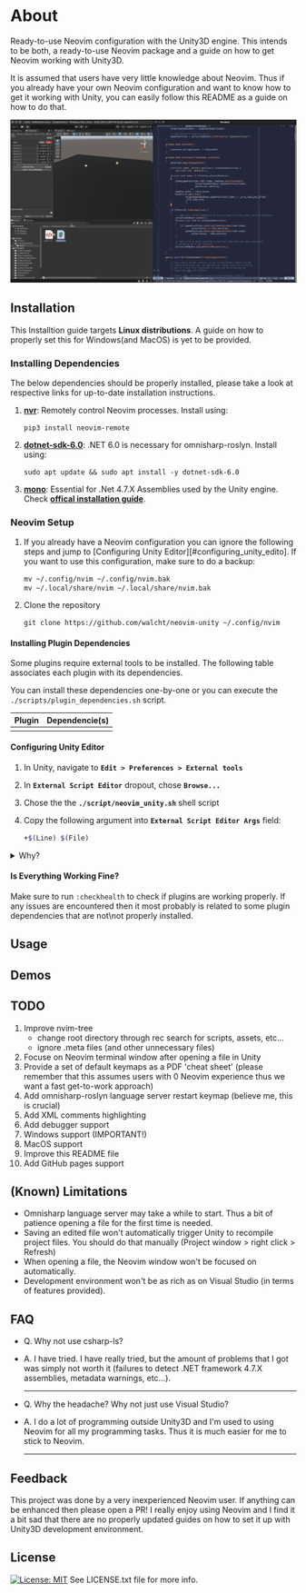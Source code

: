 # About

Ready-to-use Neovim configuration with the Unity3D engine. This intends to be 
both, a ready-to-use Neovim package and a guide on how to get Neovim
working with Unity3D.

It is assumed that users have very little knowledge about Neovim. Thus if you 
already have your own Neovim configuration and want to know how to get it 
working with Unity, you can easily follow this README as a guide on how to do that.

![unity neovim usage demonstration](./media/demo_1.gif)

## Installation

This Installtion guide targets __Linux distributions__. A guide on how to
properly set this for Windows(and MacOS) is yet to be provided.

### Installing Dependencies

The below dependencies should be properly installed, please take a look at
respective links for up-to-date installation instructions.

1. __[nvr][nvr_repo]__: Remotely control Neovim processes. Install using:

    ```
    pip3 install neovim-remote
    ```

2. __[dotnet-sdk-6.0][dotnet_installation]__: .NET 6.0 is necessary for 
omnisharp-roslyn. Install using:

    ```
    sudo apt update && sudo apt install -y dotnet-sdk-6.0
    ```

3. __[mono][mono_installation]__: Essential for .Net 4.7.X Assemblies used by
the Unity engine. Check __[offical installation guide][mono_installation]__.

### Neovim Setup

1. If you already have a Neovim configuration you can ignore the following
steps and jump to [Configuring Unity Editor][#configuring_unity_edito].
If you want to use this configuration, make sure to do a backup:

    ```
    mv ~/.config/nvim ~/.config/nvim.bak
    mv ~/.local/share/nvim ~/.local/share/nvim.bak
    ```

1. Clone the repository

    ```
    git clone https://github.com/walcht/neovim-unity ~/.config/nvim
    ```

#### Installing Plugin Dependencies

Some plugins require external tools to be installed. The following table 
associates each plugin with its dependencies.

You can install these dependencies one-by-one or you can execute 
the ```./scripts/plugin_dependencies.sh``` script.

| Plugin            | Dependencie(s)                   |
|-------------------|----------------------------------|
|||

#### Configuring Unity Editor

1. In Unity, navigate to __```Edit > Preferences > External tools```__
2. In __```External Script Editor```__ dropout, chose __```Browse...```__
3. Chose the the __```./script/neovim_unity.sh```__ shell script
4. Copy the following argument into __```External Script Editor Args```__ field:

    ```bash
    +$(Line) $(File)
    ```
<details>
<summary>Why?</summary>
<br>
Usually when clicking on a an error message in Unity console, it directs
you towards the <b>file</b> and the <b>position</b> of the cause of that error.
To do that, Unity has to instantiate an editor server instance, provide it
with file name, line and column. Now when opening another file, the same
editor server instance is used and the newly opened file will just appear
as a tab in the editor.
</details>

#### Is Everything Working Fine?

Make sure to run ```:checkhealth``` to check if plugins are working properly.
If any issues are encountered then it most probably is related to some plugin
dependencies that are not\not properly installed.

## Usage

## Demos

## TODO

1. Improve nvim-tree
    + change root directory through rec search for scripts, assets, etc...
    + ignore .meta files (and other unnecessary files)
1. Focuse on Neovim terminal window after opening a file in Unity
1. Provide a set of default keymaps as a PDF 'cheat sheet' (please remember
that this assumes users with 0 Neovim experience thus we want a fast 
get-to-work approach)
1. Add omnisharp-roslyn language server restart keymap (believe me, this is crucial)
1. Add XML comments highlighting
1. Add debugger support
1. Windows support (IMPORTANT!)
1. MacOS support
1. Improve this README file
1. Add GitHub pages support

## (Known) Limitations
- Omnisharp language server may take a while to start. Thus a bit of patience
opening a file for the first time is needed.
- Saving an edited file won't automatically trigger Unity to recompile project
files. You should do that manually (Project window > right click > Refresh)
- When opening a file, the Neovim window won't be focused on automatically.
- Development environment won't be as rich as on Visual Studio (in terms of
features provided).

## FAQ

- Q. Why not use csharp-ls?
- A. I have tried. I have really tried, but the amount of problems that I got 
was simply not worth it (failures to detect .NET framework 4.7.X assemblies,
metadata warnings, etc...).

    ---

- Q. Why the headache? Why not just use Visual Studio?
- A. I do a lot of programming outside Unity3D and I'm used to using Neovim
for all my programming tasks. Thus it is much easier for me to stick to Neovim.

    ---

## Feedback

This project was done by a very inexperienced Neovim user. If anything can be
enhanced then please open a PR!
I really enjoy using Neovim and I find it a bit sad that there are no
properly updated guides on how to set it up with Unity3D development
environment.

## License

[![License: MIT](https://img.shields.io/badge/License-MIT-yellow.svg)](https://opensource.org/licenses/MIT)
See LICENSE.txt file for more info.

[nvr_repo]: https://github.com/mhinz/neovim-remote
[dotnet_installation]: https://github.com/dotnet/core/blob/main/linux.md
[mono_installation]: https://www.mono-project.com/download/stable/
[csharpls_installation]: https://github.com/razzmatazz/csharp-language-server
[lsp]: https://microsoft.github.io/language-server-protocol/
[metadata_issue]: https://github.com/dotnet/format/issues/56

